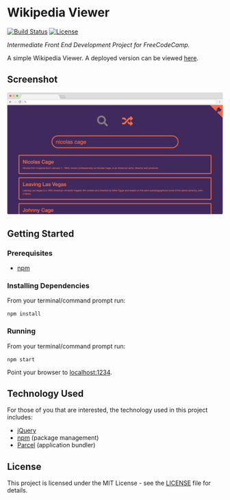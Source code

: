 # Wikipedia Viewer

[![Build Status](https://img.shields.io/github/workflow/status/vanillaSlice/the-mono/Wikipedia%20Viewer/main)](https://github.com/vanillaSlice/the-mono/actions?query=workflow%3AWikipedia-Viewer+branch%3Amain)
[![License](https://img.shields.io/badge/license-MIT-green)](LICENSE)

*Intermediate Front End Development Project for FreeCodeCamp.*

A simple Wikipedia Viewer. A deployed version can be viewed [here](https://wikipediaviewer.mikelowe.xyz/).

## Screenshot

![Screenshot](./images/screenshot-1.png)

## Getting Started

### Prerequisites

* [npm](https://www.npmjs.com/)

### Installing Dependencies

From your terminal/command prompt run:

```
npm install
```

### Running

From your terminal/command prompt run:

```
npm start
```

Point your browser to [localhost:1234](http://localhost:1234).

## Technology Used

For those of you that are interested, the technology used in this project includes:

* [jQuery](https://jquery.com/)
* [npm](https://www.npmjs.com/) (package management)
* [Parcel](https://parceljs.org/) (application bundler)

## License

This project is licensed under the MIT License - see the [LICENSE](LICENSE) file for details.
